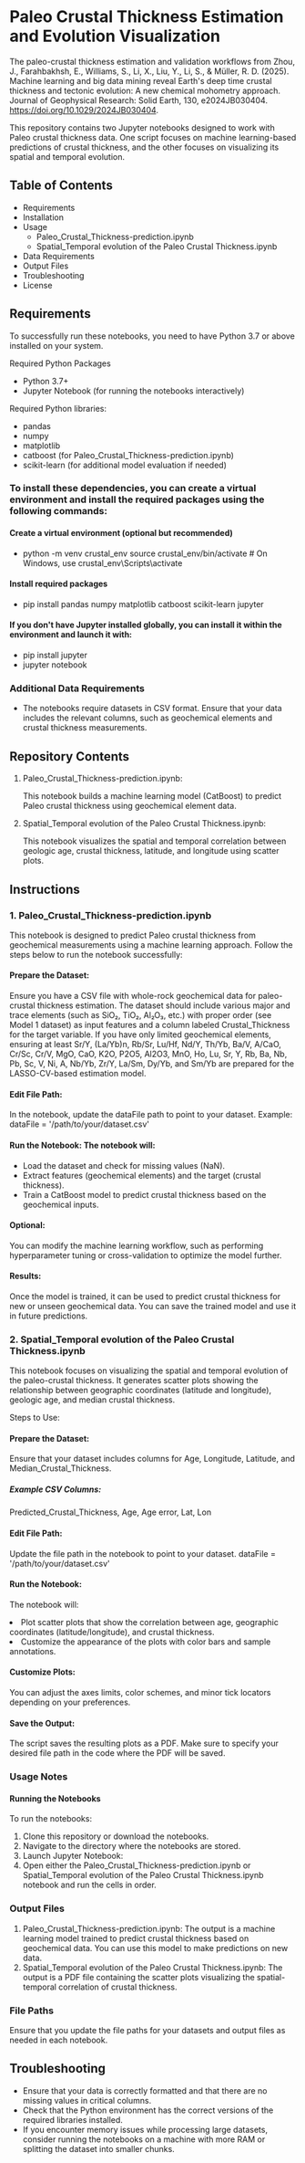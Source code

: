 # Paleo Crustal Thickness Estimation and Evolution Visualization

The paleo-crustal thickness estimation and validation workflows from Zhou, J., Farahbakhsh, E., Williams, S., Li, X., Liu, Y., Li, S., & Müller, R. D. (2025). Machine learning and big data mining reveal Earth's deep time crustal thickness and tectonic evolution: A new chemical mohometry approach. Journal of Geophysical Research: Solid Earth, 130, e2024JB030404. https://doi.org/10.1029/2024JB030404.

This repository contains two Jupyter notebooks designed to work with Paleo crustal thickness data. One script focuses on machine learning-based predictions of crustal thickness, and the other focuses on visualizing its spatial and temporal evolution.

## Table of Contents
<ul>
<li>Requirements
<li>Installation
<li>Usage
<ul>
<li>Paleo_Crustal_Thickness-prediction.ipynb</li>
<li>Spatial_Temporal evolution of the Paleo Crustal Thickness.ipynb</li>
</ul>
</li>
<li>Data Requirements</li>
<li>Output Files</li>
<li>Troubleshooting</li>
<li>License</li>
</ul>

## Requirements
To successfully run these notebooks, you need to have Python 3.7 or above installed on your system.

Required Python Packages
<ul>
<li>Python 3.7+
<li>Jupyter Notebook (for running the notebooks interactively)
</li> 
</ul>
Required Python libraries:
<ul>
<li>pandas
<li>numpy
<li>matplotlib
<li>catboost (for Paleo_Crustal_Thickness-prediction.ipynb)
<li>scikit-learn (for additional model evaluation if needed)
  </li>
</ul>

### To install these dependencies, you can create a virtual environment and install the required packages using the following commands:

#### Create a virtual environment (optional but recommended)
<ul>
  <li>python -m venv crustal_env
source crustal_env/bin/activate  # On Windows, use crustal_env\Scripts\activate</li>
</ul>

#### Install required packages
<ul>
 <li>pip install pandas numpy matplotlib catboost scikit-learn jupyter</li>
</ul>

#### If you don't have Jupyter installed globally, you can install it within the environment and launch it with:

<ul>
  <li>pip install jupyter</li>
  <li>jupyter notebook</li>
</ul>

### Additional Data Requirements
<ul>
  <li>The notebooks require datasets in CSV format. Ensure that your data includes the relevant columns, such as geochemical elements and crustal thickness measurements.</li>
</ul>

## Repository Contents
<ol>
<li>Paleo_Crustal_Thickness-prediction.ipynb: </li>
<p>This notebook builds a machine learning model (CatBoost) to predict Paleo crustal thickness using geochemical element data.</p>
<li>Spatial_Temporal evolution of the Paleo Crustal Thickness.ipynb:</li> 
<p>This notebook visualizes the spatial and temporal correlation between geologic age, crustal thickness, latitude, and longitude using scatter plots.</p>
</ol>

## Instructions
### 1. Paleo_Crustal_Thickness-prediction.ipynb
This notebook is designed to predict Paleo crustal thickness from geochemical measurements using a machine learning approach. Follow the steps below to run the notebook successfully:

#### Prepare the Dataset: 
<p>Ensure you have a CSV file with whole-rock geochemical data for paleo-crustal thickness estimation. The dataset should include various major and trace elements (such as SiO₂, TiO₂, Al₂O₃, etc.) with proper order (see Model 1 dataset) as input features and a column labeled Crustal_Thickness for the target variable. If you have only limited geochemical elements, ensuring at least Sr/Y, (La/Yb)n, Rb/Sr, Lu/Hf, Nd/Y, Th/Yb, Ba/V, A/CaO, Cr/Sc, Cr/V, MgO, CaO, K2O, P2O5, Al2O3, MnO, Ho, Lu, Sr, Y, Rb, Ba, Nb, Pb, Sc, V, Ni, A, Nb/Yb, Zr/Y, La/Sm, Dy/Yb, and Sm/Yb are prepared for the LASSO-CV-based estimation model.</p>

#### Edit File Path: 
<p>In the notebook, update the dataFile path to point to your dataset. Example: dataFile = '/path/to/your/dataset.csv'</p>
  
#### Run the Notebook: The notebook will:
<ul>
  <li>Load the dataset and check for missing values (NaN).</li>
  <li>Extract features (geochemical elements) and the target (crustal thickness).</li>
  <li>Train a CatBoost model to predict crustal thickness based on the geochemical inputs.</li>
</ul>

#### Optional: 
You can modify the machine learning workflow, such as performing hyperparameter tuning or cross-validation to optimize the model further.

#### Results: 
Once the model is trained, it can be used to predict crustal thickness for new or unseen geochemical data. You can save the trained model and use it in future predictions.

### 2. Spatial_Temporal evolution of the Paleo Crustal Thickness.ipynb
<p>This notebook focuses on visualizing the spatial and temporal evolution of the paleo-crustal thickness. It generates scatter plots showing the relationship between geographic coordinates (latitude and longitude), geologic age, and median crustal thickness.</p>

Steps to Use:
#### Prepare the Dataset: 
<p>Ensure that your dataset includes columns for Age, Longitude, Latitude, and Median_Crustal_Thickness.</p>

##### Example CSV Columns:

Predicted_Crustal_Thickness, Age, Age error, Lat, Lon

#### Edit File Path: 
Update the file path in the notebook to point to your dataset. dataFile = '/path/to/your/dataset.csv'

#### Run the Notebook: 
The notebook will:
<ul>
  
</ul>
<li>Plot scatter plots that show the correlation between age, geographic coordinates (latitude/longitude), and crustal thickness.</li>
<li>Customize the appearance of the plots with color bars and sample annotations.</li>
</ul>

#### Customize Plots: 
You can adjust the axes limits, color schemes, and minor tick locators depending on your preferences.
#### Save the Output: 
The script saves the resulting plots as a PDF. Make sure to specify your desired file path in the code where the PDF will be saved.

### Usage Notes
#### Running the Notebooks
To run the notebooks:
<ol>
<li>Clone this repository or download the notebooks.</li>
<li>Navigate to the directory where the notebooks are stored.</li>
<li>Launch Jupyter Notebook: </li>
<li>Open either the Paleo_Crustal_Thickness-prediction.ipynb or Spatial_Temporal evolution of the Paleo Crustal Thickness.ipynb notebook and run the cells in order.</li>
</ol>

### Output Files
<ol>
<li>Paleo_Crustal_Thickness-prediction.ipynb: The output is a machine learning model trained to predict crustal thickness based on geochemical data. You can use this model to make predictions on new data.</li>
<li>Spatial_Temporal evolution of the Paleo Crustal Thickness.ipynb: The output is a PDF file containing the scatter plots visualizing the spatial-temporal correlation of crustal thickness.</li>
</ol>

### File Paths
Ensure that you update the file paths for your datasets and output files as needed in each notebook. 

## Troubleshooting
<ul>
<li>Ensure that your data is correctly formatted and that there are no missing values in critical columns.</li>
<li>Check that the Python environment has the correct versions of the required libraries installed.</li>
<li>If you encounter memory issues while processing large datasets, consider running the notebooks on a machine with more RAM or splitting the dataset into smaller chunks.</li>
</ul>
